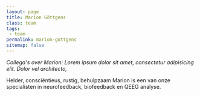 ```yaml
---
layout: page
title: Marion Göttgens
class: team
tags:
 - team
permalink: marion-gottgens
sitemap: false
---
```

*Collega's over Marion: Lorem ipsum dolor sit amet, consectetur adipisicing elit. Dolor vel architecto,*

Helder, consciëntieus, rustig, behulpzaam Marion is een van onze specialisten in neurofeedback, biofeedback en QEEG analyse.